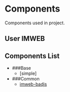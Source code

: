 # Components
Components used in project.

## User IMWEB

## Components List
+	###Base
	+	[simple]
+	###Common
	+	[imweb-badjs](https://github.com/imweb/Components/tree/master/common/imweb-badjs)
